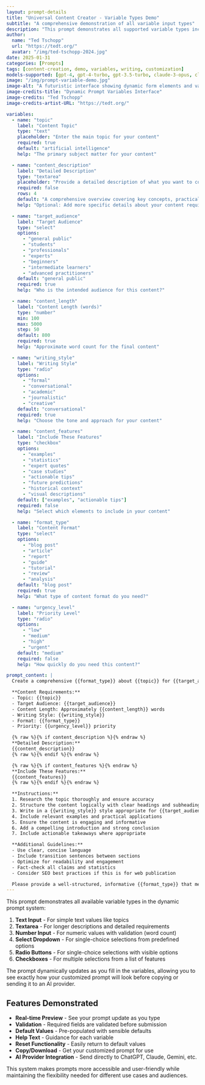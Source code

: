 ```yaml
---
layout: prompt-details
title: "Universal Content Creator - Variable Types Demo"
subtitle: "A comprehensive demonstration of all variable input types"
description: "This prompt demonstrates all supported variable types including text, textarea, number, select, radio, and checkbox inputs for dynamic content creation."
author:
  name: "Ted Tschopp"
  url: "https://tedt.org/"
  avatar: "/img/ted-tschopp-2024.jpg"
date: 2025-01-31
categories: [Prompts]
tags: [content-creation, demo, variables, writing, customization]
models-supported: [gpt-4, gpt-4-turbo, gpt-3.5-turbo, claude-3-opus, claude-3-sonnet, claude-3-haiku, gemini-pro, gemini-ultra, copilot, microsoft-copilot]
image: "/img/prompt-variable-demo.jpg"
image-alt: "A futuristic interface showing dynamic form elements and variables being processed"
image-credits-title: "Dynamic Prompt Variables Interface"
image-credits: "Ted Tschopp"
image-credits-artist-URL: "https://tedt.org/"

variables:
  - name: "topic"
    label: "Content Topic"
    type: "text"
    placeholder: "Enter the main topic for your content"
    required: true
    default: "artificial intelligence"
    help: "The primary subject matter for your content"

  - name: "content_description"
    label: "Detailed Description"
    type: "textarea"
    placeholder: "Provide a detailed description of what you want to cover..."
    required: false
    rows: 4
    default: "A comprehensive overview covering key concepts, practical applications, and future implications"
    help: "Optional: Add more specific details about your content requirements"

  - name: "target_audience"
    label: "Target Audience"
    type: "select"
    options: 
      - "general public"
      - "students"
      - "professionals"
      - "experts"
      - "beginners"
      - "intermediate learners"
      - "advanced practitioners"
    default: "general public"
    required: true
    help: "Who is the intended audience for this content?"

  - name: "content_length"
    label: "Content Length (words)"
    type: "number"
    min: 100
    max: 5000
    step: 50
    default: 800
    required: true
    help: "Approximate word count for the final content"

  - name: "writing_style"
    label: "Writing Style"
    type: "radio"
    options:
      - "formal"
      - "conversational"
      - "academic"
      - "journalistic"
      - "creative"
    default: "conversational"
    required: true
    help: "Choose the tone and approach for your content"

  - name: "content_features"
    label: "Include These Features"
    type: "checkbox"
    options:
      - "examples"
      - "statistics"
      - "expert quotes"
      - "case studies"
      - "actionable tips"
      - "future predictions"
      - "historical context"
      - "visual descriptions"
    default: ["examples", "actionable tips"]
    required: false
    help: "Select which elements to include in your content"

  - name: "format_type"
    label: "Content Format"
    type: "select"
    options:
      - "blog post"
      - "article"
      - "report"
      - "guide"
      - "tutorial"
      - "review"
      - "analysis"
    default: "blog post"
    required: true
    help: "What type of content format do you need?"

  - name: "urgency_level"
    label: "Priority Level"
    type: "radio"
    options:
      - "low"
      - "medium"
      - "high"
      - "urgent"
    default: "medium"
    required: false
    help: "How quickly do you need this content?"

prompt_content: |
  Create a comprehensive {{format_type}} about {{topic}} for {{target_audience}}.

  **Content Requirements:**
  - Topic: {{topic}}
  - Target Audience: {{target_audience}}
  - Content Length: Approximately {{content_length}} words
  - Writing Style: {{writing_style}}
  - Format: {{format_type}}
  - Priority: {{urgency_level}} priority

  {% raw %}{% if content_description %}{% endraw %}
  **Detailed Description:**
  {{content_description}}
  {% raw %}{% endif %}{% endraw %}

  {% raw %}{% if content_features %}{% endraw %}
  **Include These Features:**
  {{content_features}}
  {% raw %}{% endif %}{% endraw %}

  **Instructions:**
  1. Research the topic thoroughly and ensure accuracy
  2. Structure the content logically with clear headings and subheadings
  3. Write in a {{writing_style}} style appropriate for {{target_audience}}
  4. Include relevant examples and practical applications
  5. Ensure the content is engaging and informative
  6. Add a compelling introduction and strong conclusion
  7. Include actionable takeaways where appropriate

  **Additional Guidelines:**
  - Use clear, concise language
  - Include transition sentences between sections
  - Optimize for readability and engagement
  - Fact-check all claims and statistics
  - Consider SEO best practices if this is for web publication

  Please provide a well-structured, informative {{format_type}} that meets these specifications.
---
```


This prompt demonstrates all available variable types in the dynamic prompt system:

1. **Text Input** - For simple text values like topics
2. **Textarea** - For longer descriptions and detailed requirements  
3. **Number Input** - For numeric values with validation (word count)
4. **Select Dropdown** - For single-choice selections from predefined options
5. **Radio Buttons** - For single-choice selections with visible options
6. **Checkboxes** - For multiple selections from a list of features

The prompt dynamically updates as you fill in the variables, allowing you to see exactly how your customized prompt will look before copying or sending it to an AI provider.

## Features Demonstrated

- **Real-time Preview** - See your prompt update as you type
- **Validation** - Required fields are validated before submission
- **Default Values** - Pre-populated with sensible defaults
- **Help Text** - Guidance for each variable
- **Reset Functionality** - Easily return to default values
- **Copy/Download** - Get your customized prompt for use
- **AI Provider Integration** - Send directly to ChatGPT, Claude, Gemini, etc.

This system makes prompts more accessible and user-friendly while maintaining the flexibility needed for different use cases and audiences.
